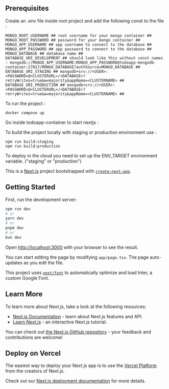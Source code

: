 ## Prerequisites

Create an .env file inside root project and add the following const to the file :

```
MONGO_ROOT_USERNAME ## root username for your mongo container ##
MONGO_ROOT_PASSWORD ## password for your mongo container ##
MONGO_APP_USERNAME ## app username to connect to the database ##
MONGO_APP_PASSWORD ## app password to connect to the database ##
MONGO_DATABASE ## database name ##
DATABASE_URI_DEVELOPMENT ## should look like this without const names : mongodb://MONGO_APP_USERNAME:MONGO_APP_PASSWORD@todoapp-mongodb-container:27017/MONGO_DATABASE?authSource=MONGO_DATABASE ##
DATABASE_URI_STAGING ## mongodb+srv://<USER>:<PASSWORD>@<CLUSTERURL>/<DATABASE>?retryWrites=true&w=majority&appName=<CLUSTERNAME> ##
DATABASE_URI_PRODUCTION ## mongodb+srv://<USER>:<PASSWORD>@<CLUSTERURL>/<DATABASE>?retryWrites=true&w=majority&appName=<CLUSTERNAME> ##
```

To run the project :

```
docker compose up
```

Go inside todoapp-container to start nextjs :

To build the project locally with staging or production environment use :

```
npm run build:staging
npm run build:production
```

To deploy in the cloud you need to set up the ENV_TARGET environment variable. ("staging" or "production")

This is a [Next.js](https://nextjs.org/) project bootstrapped with [`create-next-app`](https://github.com/vercel/next.js/tree/canary/packages/create-next-app).

## Getting Started

First, run the development server:

```bash
npm run dev
# or
yarn dev
# or
pnpm dev
# or
bun dev
```

Open [http://localhost:3000](http://localhost:3000) with your browser to see the result.

You can start editing the page by modifying `app/page.tsx`. The page auto-updates as you edit the file.

This project uses [`next/font`](https://nextjs.org/docs/basic-features/font-optimization) to automatically optimize and load Inter, a custom Google Font.

## Learn More

To learn more about Next.js, take a look at the following resources:

- [Next.js Documentation](https://nextjs.org/docs) - learn about Next.js features and API.
- [Learn Next.js](https://nextjs.org/learn) - an interactive Next.js tutorial.

You can check out [the Next.js GitHub repository](https://github.com/vercel/next.js/) - your feedback and contributions are welcome!

## Deploy on Vercel

The easiest way to deploy your Next.js app is to use the [Vercel Platform](https://vercel.com/new?utm_medium=default-template&filter=next.js&utm_source=create-next-app&utm_campaign=create-next-app-readme) from the creators of Next.js.

Check out our [Next.js deployment documentation](https://nextjs.org/docs/deployment) for more details.
